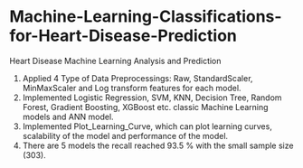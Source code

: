 # Machine-Learning-Classifications-for-Heart-Disease-Prediction

Heart Disease Machine Learning Analysis and Prediction
1. Applied 4 Type of Data Preprocessings: Raw, StandardScaler, MinMaxScaler and Log transform features for each model.
2. Implemented Logistic Regression, SVM, KNN, Decision Tree, Random Forest, Gradient Boosting, XGBoost etc. classic Machine Learning models and ANN model.
3. Implemented Plot_Learning_Curve, which can plot learning curves, scalability of the model and performance of the model.
4. There are 5 models the recall reached 93.5 % with the small sample size (303).
